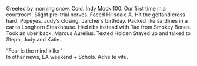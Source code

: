 Greeted by morning snow. Cold. Indy Mock 100\. Our first time in a courtroom. Slight pre-trial nerves. Faced Hillsdale A. Hit the gelfand cross hard. Popeyes. Judy’s closing. Jarcher’s birthday. Packed like sardines in a car to Longhorn Steakhouse. Had ribs instead with Tae from Smokey Bones. Took an uber back. Marcus Aurelius. Texted Holden Stayed up and talked to Steph, Judy and Katie.

“Fear is the mind killer”  
In other news, EA weekend \+ Schols. Ache te vitu.
